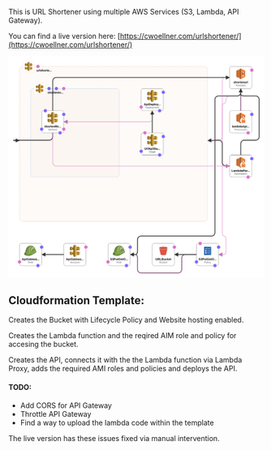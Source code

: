 This is URL Shortener using multiple AWS Services (S3, Lambda, API Gateway).

You can find a live version here: [https://cwoellner.com/urlshortener/](https://cwoellner.com/urlshortener/)

![](./new-designer.png)

## Cloudformation Template:

Creates the Bucket with Lifecycle Policy and Website hosting enabled.

Creates the Lambda function and the reqired AIM role and policy for accesing the bucket.

Creates the API, connects it with the the Lambda function via Lambda Proxy, adds the required AMI roles and policies and deploys the API.

#### TODO:
  - Add CORS for API Gateway
  - Throttle API Gateway
  - Find a way to upload the lambda code within the template

The live version has these issues fixed via manual intervention.
